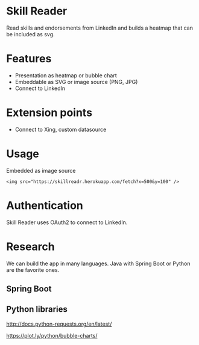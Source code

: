 # Skill Reader
Read skills and endorsements from LinkedIn and builds a heatmap that can be included as svg.

# Features

- Presentation as heatmap or bubble chart
- Embeddable as SVG or image source (PNG, JPG)
- Connect to LinkedIn

# Extension points

- Connect to Xing, custom datasource

# Usage

 Embedded as image source

```
<img src="https://skillreadr.herokuapp.com/fetch?x=500&y=100" />
```

# Authentication

 Skill Reader uses OAuth2 to connect to LinkedIn.

# Research

 We can build the app in many languages. Java with Spring Boot or Python are the favorite ones.
 
## Spring Boot
 
## Python libraries
 
 http://docs.python-requests.org/en/latest/
 
 https://plot.ly/python/bubble-charts/
 